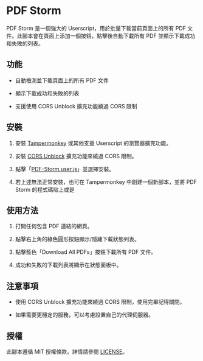 # PDF Storm

PDF Storm 是一個強大的 Userscript，用於批量下載當前頁面上的所有 PDF 文件。此腳本會在頁面上添加一個按鈕，點擊後自動下載所有 PDF 並顯示下載成功和失敗的列表。

## 功能
- 自動檢測並下載頁面上的所有 PDF 文件

- 顯示下載成功和失敗的列表

- 支援使用 CORS Unblock 擴充功能繞過 CORS 限制

## 安裝
1. 安裝 [Tampermonkey](https://chrome.google.com/webstore/detail/tampermonkey/dhdgffkkebhmkfjojejmpbldmpobfkfo) 或其他支援 Userscript 的瀏覽器擴充功能。

2. 安裝 [CORS Unblock](https://chromewebstore.google.com/detail/cors-unblock/lfhmikememgdcahcdlaciloancbhjino) 擴充功能來繞過 CORS 限制。

3. 點擊「[PDF-Storm.user.js](https://github.com/HeiTang/PDF-Storm/raw/main/PDF-Storm.user.js)」並選擇安裝。

4. 若上述無法正常安裝，也可在 Tampermonkey 中創建一個新腳本，並將 PDF Storm 的程式碼貼上或是

## 使用方法
1. 打開任何包含 PDF 連結的網頁。

2. 點擊右上角的綠色圓形按鈕顯示/隱藏下載狀態列表。

3. 點擊藍色「Download All PDFs」按鈕下載所有 PDF 文件。

4. 成功和失敗的下載列表將顯示在狀態面板中。

## 注意事項
- 使用 CORS Unblock 擴充功能來繞過 CORS 限制，使用完畢記得關閉。

- 如果需要更穩定的服務，可以考慮設置自己的代理伺服器。

## 授權
此腳本遵循 MIT 授權條款。詳情請參閱 [LICENSE](https://github.com/HeiTang/PDF-Storm/blob/main/LICENSE)。
